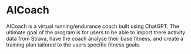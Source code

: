 # AICoach

AICoach is a virtual running/endurance coach built using ChatGPT. The ultimate goal of the program is for users to be able to import there activity data from Strava, have the coach analyse their base fitness, and create a training plan tailored to the users specific fitness goals.
